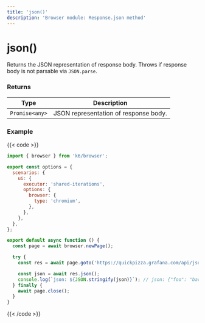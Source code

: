 ```yaml
---
title: 'json()'
description: 'Browser module: Response.json method'
---
```


# json()

Returns the JSON representation of response body. Throws if response body is not parsable via `JSON.parse`.

### Returns

| Type           | Description                           |
| -------------- | ------------------------------------- |
| `Promise<any>` | JSON representation of response body. |

### Example

{{< code >}}

```javascript
import { browser } from 'k6/browser';

export const options = {
  scenarios: {
    ui: {
      executor: 'shared-iterations',
      options: {
        browser: {
          type: 'chromium',
        },
      },
    },
  },
};

export default async function () {
  const page = await browser.newPage();

  try {
    const res = await page.goto('https://quickpizza.grafana.com/api/json?foo=bar');

    const json = await res.json();
    console.log(`json: ${JSON.stringify(json)}`); // json: {"foo": "bar"}
  } finally {
    await page.close();
  }
}
```

{{< /code >}}

